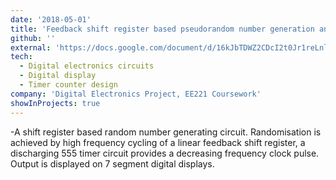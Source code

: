 ```yaml
---
date: '2018-05-01'
title: 'Feedback shift register based pseudorandom number generation and output'
github: ''
external: 'https://docs.google.com/document/d/16kJbTDWZ2CDcI2t0Jr1reLnly2F7j965Qh1DzEAWd_Y/edit?usp=sharing'
tech:
  - Digital electronics circuits
  - Digital display
  - Timer counter design 
company: 'Digital Electronics Project, EE221 Coursework'
showInProjects: true
---
```


 -A shift register based random number generating circuit. Randomisation is achieved by high frequency cycling of a linear feedback shift register, a discharging 555 timer circuit provides a decreasing frequency clock pulse. Output is displayed on 7 segment digital displays. 